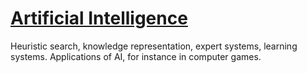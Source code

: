 # [Artificial Intelligence](http://uu.se/en/admissions/master/selma/kursplan/?kKod=1DL340&lasar=)

Heuristic search, knowledge representation, expert systems, learning systems.
Applications of AI, for instance in computer games.

